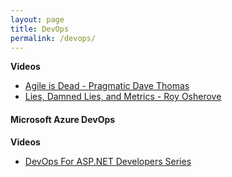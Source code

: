 ```yaml
---
layout: page
title: DevOps
permalink: /devops/
---
```


**Videos**
- [Agile is Dead - Pragmatic Dave Thomas](https://www.youtube.com/watch?v=a-BOSpxYJ9M&list=PLwCc4eC3nGb8Z_NzLBuulISUk8VsogccF)
- [Lies, Damned Lies, and Metrics - Roy Osherove](https://www.youtube.com/watch?v=goihWvyqRow&list=PLwCc4eC3nGb8Z_NzLBuulISUk8VsogccF)

[](#microsoft-azure-devops)
#### Microsoft Azure DevOps

**Videos**
- [DevOps For ASP.NET Developers Series](https://www.youtube.com/playlist?list=PLlrxD0HtieHgaH7L8UwhPztKDsdZBGZsj)